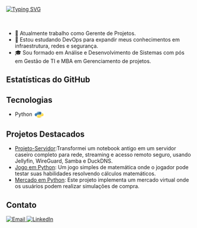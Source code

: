 [![Typing SVG](https://readme-typing-svg.herokuapp.com/?color=blue&size=30&center=true&vCenter=true&width=1000&lines=Olá!,+Meu+nome+é+Luís+Felipe+😎)](https://git.io/typing-svg)
<br><br><br>


- 💼 Atualmente trabalho como Gerente de Projetos.
- 🌱 Estou estudando DevOps para expandir meus conhecimentos em infraestrutura, redes e segurança.
- 🎓 Sou formado em Análise e Desenvolvimento de Sistemas com pós em Gestão de TI e MBA em Gerenciamento de projetos.

## Estatísticas do GitHub
<div align="center">


</div>

## Tecnologias
- Python <img align="center" alt="Python" height="20" width="30" src="https://raw.githubusercontent.com/devicons/devicon/master/icons/python/python-original.svg">
<!-- [Outras Tecnologias Relevantes]-->

## Projetos Destacados
- [Projeto-Servidor](https://github.com/LuisFelipe-Santos/Projeto-Servidor):Transformei um notebook antigo em um servidor caseiro completo para rede, streaming e acesso remoto seguro, usando Jellyfin, WireGuard, Samba e DuckDNS.
- [Jogo em Python](https://github.com/LuisFelipe-Santos/Jogo): Um jogo simples de matemática onde o jogador pode testar suas habilidades resolvendo cálculos matemáticos.
- [Mercado em Python](https://github.com/LuisFelipe-Santos/Mercado): Este projeto implementa um mercado virtual onde os usuários podem realizar simulações de compra.

## Contato
<a href="mailto:luisfelipe.nsantos@gmail.com">
  <img src="https://img.shields.io/badge/-Gmail-red?style=for-the-badge&logo=gmail&logoColor=white" target="_blank" alt="Email">
</a>
<a href="https://www.linkedin.com/in/luis-felipe-santos-538030231/" target="_blank">
  <img src="https://img.shields.io/badge/-LinkedIn-%230077B5?style=for-the-badge&logo=linkedin&logoColor=white" target="_blank" alt="LinkedIn">
</a>
